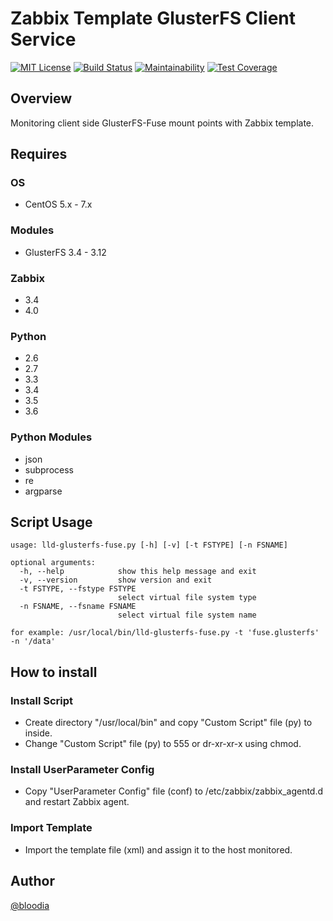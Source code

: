 # Zabbix Template GlusterFS Client Service
[![MIT License](http://img.shields.io/badge/license-MIT-blue.svg?style=flat)](https://github.com/bloodia/Zabbix-Template-GlusterFS-Client-Service/blob/master/LICENSE)
[![Build Status](https://travis-ci.org/bloodia/Zabbix-Template-GlusterFS-Client-Service.svg?branch=master)](https://travis-ci.org/bloodia/Zabbix-Template-GlusterFS-Client-Service)
[![Maintainability](https://api.codeclimate.com/v1/badges/e89acce12b5fcee6d622/maintainability)](https://codeclimate.com/github/bloodia/Zabbix-Template-GlusterFS-Client-Service/maintainability)
[![Test Coverage](https://api.codeclimate.com/v1/badges/e89acce12b5fcee6d622/test_coverage)](https://codeclimate.com/github/bloodia/Zabbix-Template-GlusterFS-Client-Service/test_coverage)

## Overview
Monitoring client side GlusterFS-Fuse mount points with Zabbix template.  

## Requires
### OS
- CentOS 5.x - 7.x

### Modules
- GlusterFS 3.4 - 3.12

### Zabbix
- 3.4
- 4.0

### Python
- 2.6
- 2.7
- 3.3
- 3.4
- 3.5
- 3.6

### Python Modules
- json
- subprocess
- re
- argparse

## Script Usage
```
usage: lld-glusterfs-fuse.py [-h] [-v] [-t FSTYPE] [-n FSNAME]

optional arguments:
  -h, --help            show this help message and exit
  -v, --version         show version and exit
  -t FSTYPE, --fstype FSTYPE
                        select virtual file system type
  -n FSNAME, --fsname FSNAME
                        select virtual file system name

for example: /usr/local/bin/lld-glusterfs-fuse.py -t 'fuse.glusterfs' -n '/data'
```

## How to install
### Install Script
- Create directory "/usr/local/bin" and copy "Custom Script" file (py) to inside.  
- Change "Custom Script" file (py) to 555 or dr-xr-xr-x using chmod.  

### Install UserParameter Config
- Copy "UserParameter Config" file (conf) to /etc/zabbix/zabbix_agentd.d and restart Zabbix agent.  

### Import Template
- Import the template file (xml) and assign it to the host monitored.

## Author
[@bloodia](https://twitter.com/bloodiadotnet)
